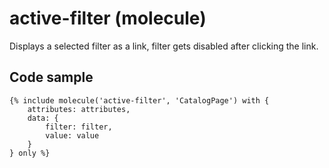 # active-filter (molecule)

Displays a selected filter as a link, filter gets disabled after clicking the link.

## Code sample

```
{% include molecule('active-filter', 'CatalogPage') with {
    attributes: attributes,
    data: {
        filter: filter,
        value: value
    }
} only %}
```
